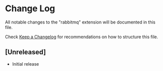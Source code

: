 # Change Log

All notable changes to the "rabbitmq" extension will be documented in this file.

Check [Keep a Changelog](http://keepachangelog.com/) for recommendations on how to structure this file.

## [Unreleased]

- Initial release